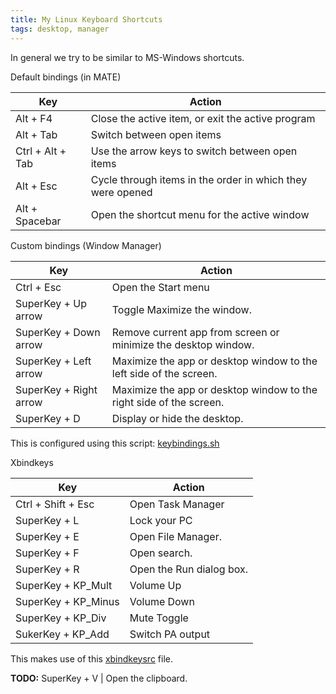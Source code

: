 ```yaml
---
title: My Linux Keyboard Shortcuts
tags: desktop, manager
---
```


In general we try to be similar to MS-Windows shortcuts.

Default bindings (in MATE)

Key | Action
----|-------
Alt + F4 | Close the active item, or exit the active program
Alt + Tab | Switch between open items
Ctrl + Alt + Tab | Use the arrow keys to switch between open items
Alt + Esc | Cycle through items in the order in which they were opened
Alt + Spacebar | Open the shortcut menu for the active window

Custom bindings (Window Manager)

Key | Action
----|-------
Ctrl + Esc | Open the Start menu
SuperKey + Up arrow | Toggle Maximize the window.
SuperKey + Down arrow | Remove current app from screen or minimize the desktop window.
SuperKey + Left arrow | Maximize the app or desktop window to the left side of the screen.
SuperKey + Right arrow | Maximize the app or desktop window to the right side of the screen.
SuperKey + D | Display or hide the desktop.

This is configured using this script: [keybindings.sh](https://github.com/TortugaLabs/void-utils/blob/master/keys/keybindings.sh)


Xbindkeys

Key | Action
----|-------
Ctrl + Shift + Esc | Open Task Manager
SuperKey + L | Lock your PC
SuperKey + E | Open File Manager.
SuperKey + F | Open search.
SuperKey + R | Open the Run dialog box.
SuperKey + KP_Mult | Volume Up
SuperKey + KP_Minus | Volume Down
SuperKey + KP_Div | Mute Toggle
SukerKey + KP_Add | Switch PA output

This makes use of this [xbindkeysrc](https://github.com/TortugaLabs/void-utils/blob/master/keys/xbindkeysrc) file.

**TODO:** SuperKey + V | Open the clipboard. 

